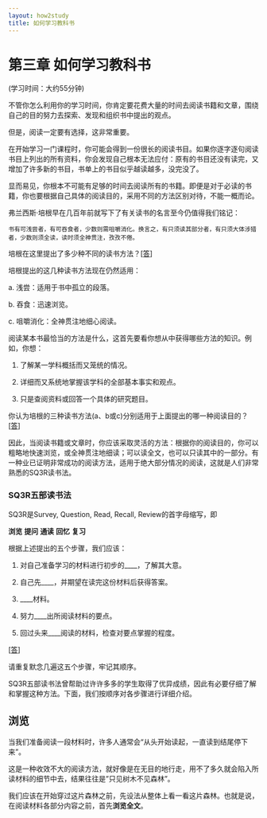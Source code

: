 ```yaml
---
layout: how2study
title: 如何学习教科书
---
```


# 第三章 如何学习教科书

(学习时间：大约55分钟)

不管你怎么利用你的学习时间，你肯定要花费大量的时间去阅读书籍和文章，围绕自己的目的努力去探索、发现和组织书中提出的观点。

但是，阅读一定要有选择，这非常重要。

在开始学习一门课程时，你可能会得到一份很长的阅读书目。如果你逐字逐句阅读书目上列出的所有资料，你会发现自己根本无法应付：原有的书目还没有读完，又增加了许多新的书目，书单上的书目似乎越读越多，没完没了。

显而易见，你根本不可能有足够的时间去阅读所有的书籍。即便是对于必读的书籍，你也要根据自己具体的阅读目的，采用不同的方法区别对待，不能一概而论。

弗兰西斯·培根早在几百年前就写下了有关读书的名言至今仍值得我们铭记：

    书有可浅尝者，有可吞食者，少数则需咀嚼消化。换言之，有只须读其部分者，有只须大体涉猎者，少数则须全读，读时须全神贯注，孜孜不倦。

培根在这里提出了多少种不同的读书方法？[[答][asw01]]

培根提出的这几种读书方法现在仍然适用：

a. 浅尝：适用于书中孤立的段落。

b. 吞食：迅速浏览。

c. 咀嚼消化：全神贯注地细心阅读。

阅读某本书最恰当的方法是什么，这首先要看你想从中获得哪些方法的知识。例如，你想：

1. 了解某一学科概括而又笼统的情况。

2. 详细而又系统地掌握该学科的全部基本事实和观点。

3. 只是查阅资料或回答一个具体的研究题目。

你认为培根的三种读书方法(a、b或c)分别适用于上面提出的哪一种阅读目的？[[答][asw02]]

因此，当阅读书籍或文章时，你应该采取灵活的方法：根据你的阅读目的，你可以粗略地快速浏览，或全神贯注地细读；可以读全文，也可以只读其中的一部分。有一种业已证明非常成功的阅读方法，适用于绝大部分情况的阅读，这就是人们非常熟悉的SQ3R读书法。

### SQ3R五部读书法

SQ3R是Survey, Question, Read, Recall, Review的首字母缩写，即

**浏览**  **提问**  **通读**  **回忆**  **复习**

根据上述提出的五个步骤，我们应该：

1. 对自己准备学习的材料进行初步的____，了解其大意。

2. 自己先____，并期望在读完这份材料后获得答案。

3. ____材料。

4. 努力____出所阅读材料的要点。

5. 回过头来____阅读的材料，检查对要点掌握的程度。

[[答][asw03]]

请重复默念几遍这五个步骤，牢记其顺序。

SQ3R五部读书法曾帮助过许许多多的学生取得了优异成绩，因此有必要仔细了解和掌握这种方法。下面，我们按顺序对各步骤进行详细介绍。

## 浏览

当我们准备阅读一段材料时，许多人通常会“从头开始读起，一直读到结尾停下来”。

这是一种收效不大的阅读方法，就好像是在无目的地行走，用不了多久就会陷入所读材料的细节中去，结果往往是”只见树木不见森林”。

我们应该在开始穿过这片森林之前，先设法从整体上看一看这片森林。也就是说，在阅读材料各部分内容之前，首先**浏览全文**。



[asw01]: how2study_3_01.html '3种'

[asw02]: how2study_3_02.html 'b适用于目的1，c适用于目的2，a适用于目的3'

[asw03]: how2study_3_03.html '1 浏览 2 提问 3 通读 4 回忆 5 复习'
